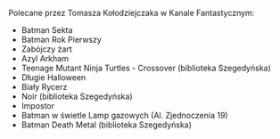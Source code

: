 Polecane przez Tomasza Kołodziejczaka w Kanale Fantastycznym:

- Batman Sekta
- Batman Rok Pierwszy
- Zabójczy żart
- Azyl Arkham
- Teenage Mutant Ninja Turtles - Crossover (biblioteka Szegedyńska)
- Długie Halloween
- Biały Rycerz
- Noir (biblioteka Szegedyńska)
- Impostor
- Batman w świetle Lamp gazowych (Al. Zjednoczenia 19)
- Batman Death Metal (biblioteka Szegedyńska)
